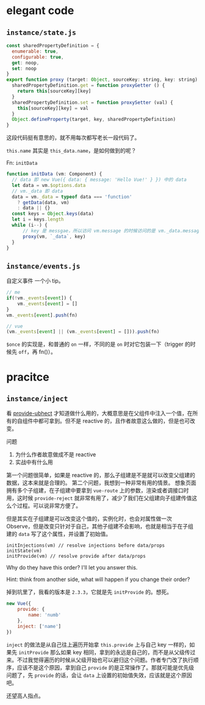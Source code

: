 # elegant code

## `instance/state.js`

```js
const sharedPropertyDefinition = {
  enumerable: true,
  configurable: true,
  get: noop,
  set: noop
}
export function proxy (target: Object, sourceKey: string, key: string) {
  sharedPropertyDefinition.get = function proxyGetter () {
    return this[sourceKey][key]
  }
  sharedPropertyDefinition.set = function proxySetter (val) {
    this[sourceKey][key] = val
  }
  Object.defineProperty(target, key, sharedPropertyDefinition)
}
```

这段代码挺有意思的，就不用每次都写老长一段代码了。

`this.name` 其实是 `this_data.name`，是如何做到的呢？

Fn: `initData`

```js
function initData (vm: Component) {
  // data 即 new Vue({ data: { message: 'Hello Vue!' } }) 中的 data
  let data = vm.$options.data
  // vm._data 即 data
  data = vm._data = typeof data === 'function'
    ? getData(data, vm)
    : data || {}
  const keys = Object.keys(data)
  let i = keys.length
  while (i--) {
      // key 是 messgae，所以访问 vm.message 的时候访问的是 vm._data.message(看 `proxy` 中的 `get`)
      proxy(vm, `_data`, key)
  }
}
```


## `instance/events.js`

自定义事件
一个小 tip。

```js
// me
if(!vm._events[event]) {
    vm._events[event] = []
}
vm._events[event].push(fn)

// vue
(vm._events[event] || (vm._events[event] = [])).push(fn)
```

`$once` 的实现是，和普通的 `on` 一样，不同的是 `on` 时对它包装一下（trigger 的时候先 `off`，再 fn()）。

# pracitce

## `instance/inject`

看 [provide-ubhect](https://vuejs.org/v2/api/#provide-inject) 才知道做什么用的，大概意思是在父组件中注入一个值，在所有的自组件中都可拿到。但不是 reactive 的，且作者故意这么做的，但是也可改变。

问题

1. 为什么作者故意做成不是 reactive
2. 实战中有什么用

第一个问题很简单，如果是 reactive 的，那么子组建是不是就可以改变父组建的数据，这本来就是合理的。
第二个问题，我想到一种非常有用的情景。
想象页面拥有多个子组建，在子组建中要拿到 `vue-route` 上的参数，渲染或者调接口时用，这时候 `provide-reject` 就非常有用了，减少了我们在父组建向子组建传值这么个过程。可以说非常方便了。

但是其实在子组建是可以改变这个值的，实例化时，也会对属性做一次 Observe，但是改变只针对于自己，其他子组建不会影响，也就是相当于在子组建的 `data` 写了这个属性，并设置了初始值。

```
initInjections(vm) // resolve injections before data/props
initState(vm)
initProvide(vm) // resolve provide after data/props
```

Why do they have this order? I'll let you answer this.

Hint: think from another side, what will happen if you change their order?

掉到坑里了，我看的版本是 `2.3.3`，它就是先 `initProvide` 的。想死。


```js
new Vue({
    provide: {
        name: 'numb'
    },
    inject: ['name']
})
```

`inject` 的做法是从自己往上遍历开始拿 `this.provide` 上与自己 key 一样的，如果先 `initProvide` 那么如果 key 相同，拿到的永远是自己的，而不是从父级传过来。不过我觉得遍历的时候从父级开始也可以避归这个问题。作者专门改了执行顺序，应该不是这个原因，拿到自己 `provide` 的是正常操作了。那就可能是优先级问题了，先 `provide` 的话，会让 `data` 上设置的初始值失效，应该就是这个原因吧。

还望高人指点。